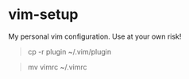 # vim-setup
My personal vim configuration. Use at your own risk!

> cp -r plugin ~/.vim/plugin

> mv vimrc ~/.vimrc
